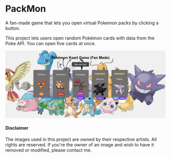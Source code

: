 # PackMon
A fan-made game that lets you open virtual Pokemon packs by clicking a button.

This project lets users open random Pokémon cards with data from the Poke API. You can open five cards at once.

![Preview van het project](/Images/preview.png)

#### Disclaimer

The images used in this project are owned by their respective artists. All rights are reserved. If you're the owner of an image and wish to have it removed or modified, please contact me.

